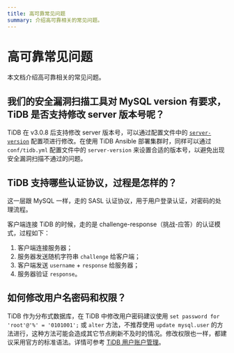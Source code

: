 ```yaml
---
title: 高可靠常见问题
summary: 介绍高可靠相关的常见问题。
---
```


# 高可靠常见问题

本文档介绍高可靠相关的常见问题。

## 我们的安全漏洞扫描工具对 MySQL version 有要求，TiDB 是否支持修改 server 版本号呢？

TiDB 在 v3.0.8 后支持修改 server 版本号，可以通过配置文件中的 [`server-version`](/tidb-configuration-file.md#server-version) 配置项进行修改。在使用 TiDB Ansible 部署集群时，同样可以通过 `conf/tidb.yml` 配置文件中的 `server-version` 来设置合适的版本号，以避免出现安全漏洞扫描不通过的问题。

## TiDB 支持哪些认证协议，过程是怎样的？

这一层跟 MySQL 一样，走的 SASL 认证协议，用于用户登录认证，对密码的处理流程。

客户端连接 TiDB 的时候，走的是 challenge-response（挑战-应答）的认证模式，过程如下：

1. 客户端连接服务器；
2. 服务器发送随机字符串 `challenge` 给客户端；
3. 客户端发送 `username` + `response` 给服务器；
4. 服务器验证 `response`。

## 如何修改用户名密码和权限？

TiDB 作为分布式数据库，在 TiDB 中修改用户密码建议使用 `set password for 'root'@'%' = '0101001';` 或 `alter` 方法，不推荐使用 `update mysql.user` 的方法进行，这种方法可能会造成其它节点刷新不及时的情况。修改权限也一样，都建议采用官方的标准语法。详情可参考 [TiDB 用户账户管理](/user-account-management.md)。
